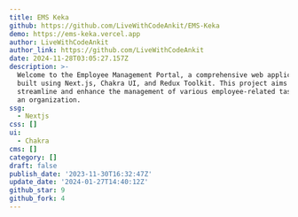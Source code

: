 ```yaml
---
title: EMS Keka
github: https://github.com/LiveWithCodeAnkit/EMS-Keka
demo: https://ems-keka.vercel.app
author: LiveWithCodeAnkit
author_link: https://github.com/LiveWithCodeAnkit
date: 2024-11-28T03:05:27.157Z
description: >-
  Welcome to the Employee Management Portal, a comprehensive web application
  built using Next.js, Chakra UI, and Redux Toolkit. This project aims to
  streamline and enhance the management of various employee-related tasks within
  an organization.
ssg:
  - Nextjs
css: []
ui:
  - Chakra
cms: []
category: []
draft: false
publish_date: '2023-11-30T16:32:47Z'
update_date: '2024-01-27T14:40:12Z'
github_star: 9
github_fork: 4
---
```

